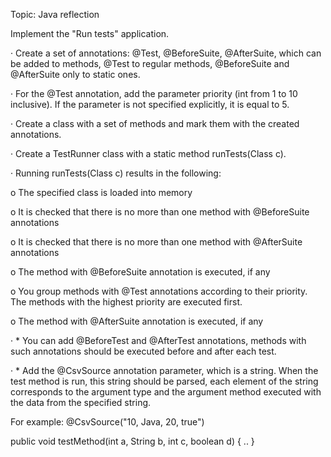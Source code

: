 Topic: Java reflection

Implement the "Run tests" application.

· Create a set of annotations: @Test, @BeforeSuite, @AfterSuite, which can be added to methods, @Test to regular
methods, @BeforeSuite and @AfterSuite only to static ones.

· For the @Test annotation, add the parameter priority (int from 1 to 10 inclusive). If the parameter is not specified
explicitly, it is equal to 5.

· Create a class with a set of methods and mark them with the created annotations.

· Create a TestRunner class with a static method runTests(Class c).

· Running runTests(Class c) results in the following:

o The specified class is loaded into memory

o It is checked that there is no more than one method with @BeforeSuite annotations

o It is checked that there is no more than one method with @AfterSuite annotations

o The method with @BeforeSuite annotation is executed, if any

o You group methods with @Test annotations according to their priority. The methods with the highest priority are
executed first.

o The method with @AfterSuite annotation is executed, if any

· * You can add @BeforeTest and @AfterTest annotations, methods with such annotations should be executed before and
after each test.

· * Add the @CsvSource annotation parameter, which is a string. When the test method is run, this string should be
parsed, each element of the string corresponds to the argument type and the argument method executed with the data from
the specified string.

For example: @CsvSource("10, Java, 20, true")

public void testMethod(int a, String b, int c, boolean d) { .. }